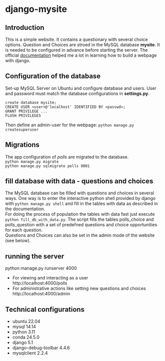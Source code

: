 # django-mysite

## Introduction

This is a simple website. It contains a questionary with several choice options. Question and Choices are stroed in the MySQL database **mysite**. It is needed to be configured in advance before starting the server. The official [documentation](https://docs.djangoproject.com/en/5.0/) helped me a lot in learning how to build a webpage with django.

## Configuration of the database

Set-up MySQL Server on Ubuntu and configure database and users. User and password must match the database configurations in **settings.py**.

```
create database mysite;
CREATE USER <user>@'localhost' IDENTIFIED BY <passwd>;
GRANT PRIVILEGE ...
FLUSH PRIVILEGES
```

Then define an admin-user for the webpage: `python manage.py createsuperuser`

## Migrations

The app configuration of _polls_ are migrated to the database. <br>
`python manage.py migrate` <br>
`python manage.py sqlmigrate polls 0001`

## fill database with data - questions and choices

The MySQL database can be filled with questions and choices in several ways. One way is to enter the interactive python shell provided by django with `python manage.py shell` and fill in the tables with data as described in the documentation. <br>
For doing the process of population the tables with data fast just execute `python fill_db_with_data.py`. The script fills the tables polls_choice and polls_question with a set of predefned questions and choice opportunities for each question. <br>
Questions and Choices can also be set in the admin mode of the website (see below).

## running the server

python manage.py runserver 4000 <br>

- For viewing and interacting as a user <br>
  http://localhost:4000/polls
- For administrative actions like setting new questions and choices <br>
  http://localhost:4000/admin

## Technical configurations

- ubuntu 22.04
- mysql 14.14
- python 3.11
- conda 24.5.0
- django 5.1
- django-debug-toolbar 4.4.6
- mysqlclient 2.2.4
